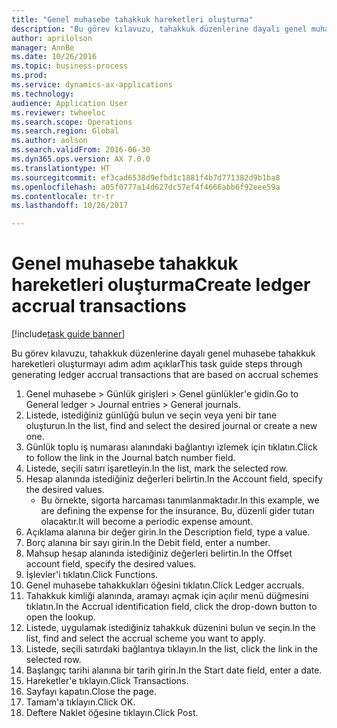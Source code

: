 ```yaml
--- 
title: "Genel muhasebe tahakkuk hareketleri oluşturma"
description: "Bu görev kılavuzu, tahakkuk düzenlerine dayalı genel muhasebe tahakkuk hareketleri oluşturmayı adım adım açıklar."
author: aprilolson
manager: AnnBe
ms.date: 10/26/2016
ms.topic: business-process
ms.prod: 
ms.service: dynamics-ax-applications
ms.technology: 
audience: Application User
ms.reviewer: twheeloc
ms.search.scope: Operations
ms.search.region: Global
ms.author: aolson
ms.search.validFrom: 2016-06-30
ms.dyn365.ops.version: AX 7.0.0
ms.translationtype: HT
ms.sourcegitcommit: ef3cad6538d9efbd1c1881f4b7d771382d9b1ba8
ms.openlocfilehash: a05f0777a14d627dc57ef4f4666abb6f92eee59a
ms.contentlocale: tr-tr
ms.lasthandoff: 10/26/2017

---
```

# <a name="create-ledger-accrual-transactions"></a><span data-ttu-id="ea380-103">Genel muhasebe tahakkuk hareketleri oluşturma</span><span class="sxs-lookup"><span data-stu-id="ea380-103">Create ledger accrual transactions</span></span>

[!include[task guide banner](../../includes/task-guide-banner.md)]

<span data-ttu-id="ea380-104">Bu görev kılavuzu, tahakkuk düzenlerine dayalı genel muhasebe tahakkuk hareketleri oluşturmayı adım adım açıklar</span><span class="sxs-lookup"><span data-stu-id="ea380-104">This task guide steps through generating ledger accrual transactions that are based on accrual schemes</span></span>

1. <span data-ttu-id="ea380-105">Genel muhasebe > Günlük girişleri > Genel günlükler'e gidin.</span><span class="sxs-lookup"><span data-stu-id="ea380-105">Go to General ledger > Journal entries > General journals.</span></span>
2. <span data-ttu-id="ea380-106">Listede, istediğiniz günlüğü bulun ve seçin veya yeni bir tane oluşturun.</span><span class="sxs-lookup"><span data-stu-id="ea380-106">In the list, find and select the desired journal or create a new one.</span></span>
3. <span data-ttu-id="ea380-107">Günlük toplu iş numarası alanındaki bağlantıyı izlemek için tıklatın.</span><span class="sxs-lookup"><span data-stu-id="ea380-107">Click to follow the link in the Journal batch number field.</span></span>
4. <span data-ttu-id="ea380-108">Listede, seçili satırı işaretleyin.</span><span class="sxs-lookup"><span data-stu-id="ea380-108">In the list, mark the selected row.</span></span>
5. <span data-ttu-id="ea380-109">Hesap alanında istediğiniz değerleri belirtin.</span><span class="sxs-lookup"><span data-stu-id="ea380-109">In the Account field, specify the desired values.</span></span>
    * <span data-ttu-id="ea380-110">Bu örnekte, sigorta harcaması tanımlanmaktadır.</span><span class="sxs-lookup"><span data-stu-id="ea380-110">In this example, we are defining the expense for the insurance.</span></span> <span data-ttu-id="ea380-111">Bu, düzenli gider tutarı olacaktır.</span><span class="sxs-lookup"><span data-stu-id="ea380-111">It will become a periodic expense amount.</span></span>  
6. <span data-ttu-id="ea380-112">Açıklama alanına bir değer girin.</span><span class="sxs-lookup"><span data-stu-id="ea380-112">In the Description field, type a value.</span></span>
7. <span data-ttu-id="ea380-113">Borç alanına bir sayı girin.</span><span class="sxs-lookup"><span data-stu-id="ea380-113">In the Debit field, enter a number.</span></span>
8. <span data-ttu-id="ea380-114">Mahsup hesap alanında istediğiniz değerleri belirtin.</span><span class="sxs-lookup"><span data-stu-id="ea380-114">In the Offset account field, specify the desired values.</span></span>
9. <span data-ttu-id="ea380-115">İşlevler'i tıklatın.</span><span class="sxs-lookup"><span data-stu-id="ea380-115">Click Functions.</span></span>
10. <span data-ttu-id="ea380-116">Genel muhasebe tahakkukları öğesini tıklatın.</span><span class="sxs-lookup"><span data-stu-id="ea380-116">Click Ledger accruals.</span></span>
11. <span data-ttu-id="ea380-117">Tahakkuk kimliği alanında, aramayı açmak için açılır menü düğmesini tıklatın.</span><span class="sxs-lookup"><span data-stu-id="ea380-117">In the Accrual identification field, click the drop-down button to open the lookup.</span></span>
12. <span data-ttu-id="ea380-118">Listede, uygulamak istediğiniz tahakkuk düzenini bulun ve seçin.</span><span class="sxs-lookup"><span data-stu-id="ea380-118">In the list, find and select the accrual scheme you want to apply.</span></span>
13. <span data-ttu-id="ea380-119">Listede, seçili satırdaki bağlantıya tıklayın.</span><span class="sxs-lookup"><span data-stu-id="ea380-119">In the list, click the link in the selected row.</span></span>
14. <span data-ttu-id="ea380-120">Başlangıç tarihi alanına bir tarih girin.</span><span class="sxs-lookup"><span data-stu-id="ea380-120">In the Start date field, enter a date.</span></span>
15. <span data-ttu-id="ea380-121">Hareketler'e tıklayın.</span><span class="sxs-lookup"><span data-stu-id="ea380-121">Click Transactions.</span></span>
16. <span data-ttu-id="ea380-122">Sayfayı kapatın.</span><span class="sxs-lookup"><span data-stu-id="ea380-122">Close the page.</span></span>
17. <span data-ttu-id="ea380-123">Tamam'a tıklayın.</span><span class="sxs-lookup"><span data-stu-id="ea380-123">Click OK.</span></span>
18. <span data-ttu-id="ea380-124">Deftere Naklet öğesine tıklayın.</span><span class="sxs-lookup"><span data-stu-id="ea380-124">Click Post.</span></span>


